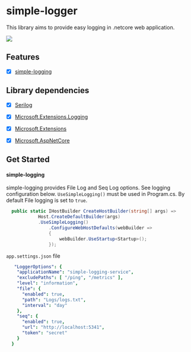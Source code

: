 # simple-logger
This library aims to provide easy logging in .netcore web application.

![](https://vistr.dev/badge?repo=mkojoa.simple-logge&color=0058AD)

## Features
- [X] [simple-logging](#simple-logging)

## Library dependencies
- [X] [Serilog](#Serilog)
- [X] [Microsoft.Extensions.Logging](#Microsoft.Extensions.Logging) 
- [X] [Microsoft.Extensions](#Microsoft.Extensions) 
- [X] [Microsoft.AspNetCore](#Microsoft.AspNetCore)


## Get Started


#### simple-logging
simple-logging provides File Log and Seq Log options. See logging configuration below. `UseSimpleLogging()` must be used in Program.cs. By default File logging is set to `true`.
```c#
  public static IHostBuilder CreateHostBuilder(string[] args) =>
            Host.CreateDefaultBuilder(args)
            .UseSimpleLogging()
                .ConfigureWebHostDefaults(webBuilder =>
                {
                    webBuilder.UseStartup<Startup>();
                });
```

 `app.settings.json` file
 
```yaml
   "LoggerOptions": {
    "applicationName": "simple-logging-service",
    "excludePaths": [ "/ping", "/metrics" ],
    "level": "information",
    "file": {
      "enabled": true,
      "path": "Logs/logs.txt",
      "interval": "day"
    },
    "seq": {
      "enabled": true,
      "url": "http://localhost:5341",
      "token": "secret"
    }
  }
```
